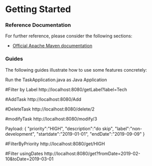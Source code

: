 # Getting Started

### Reference Documentation
For further reference, please consider the following sections:

* [Official Apache Maven documentation](https://maven.apache.org/guides/index.html)

### Guides
The following guides illustrate how to use some features concretely:


Run the TaskApplication.java as Java Application 

#Filter by Label
http://localhost:8080/getLabel?label=Tech


#AddTask
http://localhost:8080/Add

#DeleteTask
http://localhost:8080/delete/2

#modifyTask
http://localhost:8080/modify/3

Payload:
{
	"priority":"HIGH",
	"description":"do  skip",
   	"label":"non-development",
    "startdate":"2019-01-01",
   	"endDate":"2019-09-09"
}


#FilterByPriority
http://localhost:8080/get/HIGH


#Filter usingDates
http://localhost:8080/get?fromDate=2019-02-10&toDate=2019-03-01




